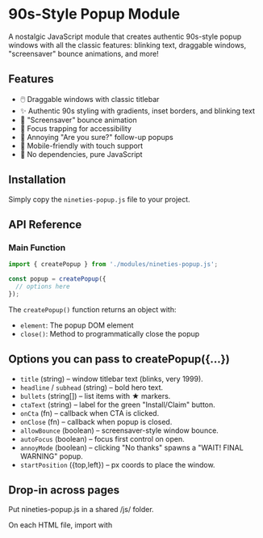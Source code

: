 
# 90s-Style Popup Module

A nostalgic JavaScript module that creates authentic 90s-style popup windows with all the classic features: blinking text, draggable windows, "screensaver" bounce animations, and more!

## Features

- 🖱️ Draggable windows with classic titlebar
- ✨ Authentic 90s styling with gradients, inset borders, and blinking text
- 🔄 "Screensaver" bounce animation
- 🎯 Focus trapping for accessibility
- 🚫 Annoying "Are you sure?" follow-up popups
- 📱 Mobile-friendly with touch support
- 🌈 No dependencies, pure JavaScript

## Installation

Simply copy the `nineties-popup.js` file to your project.

## API Reference

### Main Function

```javascript
import { createPopup } from './modules/nineties-popup.js';

const popup = createPopup({
  // options here
});
```
The `createPopup()` function returns an object with:
- `element`: The popup DOM element
- `close()`: Method to programmatically close the popup

## Options you can pass to createPopup({...})

- `title` (string) – window titlebar text (blinks, very 1999).
- `headline` / `subhead` (string) – bold hero text.
- `bullets` (string[]) – list items with ★ markers.
- `ctaText` (string) – label for the green "Install/Claim" button.
- `onCta` (fn) – callback when CTA is clicked.
- `onClose` (fn) – callback when popup is closed.
- `allowBounce` (boolean) – screensaver-style window bounce.
- `autoFocus` (boolean) – focus first control on open.
- `annoyMode` (boolean) – clicking "No thanks" spawns a "WAIT! FINAL WARNING" popup.
- `startPosition` ({top,left}) – px coords to place the window.

## Drop-in across pages

Put nineties-popup.js in a shared /js/ folder.

On each HTML file, import with <script type="module"> and call createPopup(...) where you need it.

No CSS files required; styles are injected once per page.

## Usage Example

```html
<!doctype html>
<html lang="en">
  <head>
    <meta charset="utf-8" />
    <title>90s Popup Demo</title>
  </head>
  <body>
    <h1>My Page</h1>

    <button id="spawn">Spawn Popup</button>

    <script type="module">
      import { createPopup } from './modules/nineties-popup.js';

      document.getElementById('spawn').addEventListener('click', () => {
        createPopup({
          title: '*** Best Viewed in 800x600 ***',
          headline: 'INCREDIBLE OFFER',
          subhead: 'Free upgrade to "Deluxe Clipart Pack"!',
          bullets: [
            'Unlimited glitter text (terms apply)',
            'Premium cursor trails (rainbow mode)',
            'Bonus: 30-day ICQ "invisible" status'
          ],
          ctaText: 'Install Now',
          onCta: () => alert('Installing… just kidding. Your IT team is safe.'),
          annoyMode: true,
          allowBounce: true
        });
      });

      // Optional: auto-show one on load
      window.addEventListener('DOMContentLoaded', () => {
        createPopup({
          title: 'YOU WON A SCREENSAVER',
          headline: 'FINAL NOTICE',
          subhead: 'Your free Flying Toasters expire soon!',
          bullets: ['Hypnotic 3D pipes', 'Minesweeper pro tips', 'Dial-up tone ringtone'],
          ctaText: 'Claim Toasters',
          allowBounce: true
        });
      });
    </script>
  </body>
</html>
```



